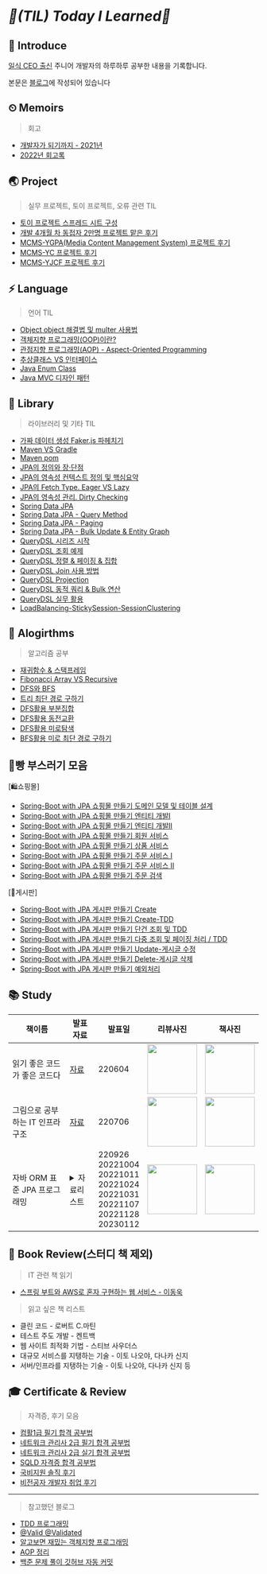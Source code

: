 # _📌(TIL) Today I Learned📌_

## 📣 Introduce
[일식 CEO 출신](https://binco.tistory.com/entry/%EC%9D%BC%EC%8B%9DCEO%EC%B6%9C%EC%8B%A0-%EC%A3%BC%EB%8B%88%EC%96%B4%EA%B0%9C%EB%B0%9C%EC%9E%90-2021%EB%85%84-%ED%9A%8C%EA%B3%A0%EB%A1%9D?category=1019933) 주니어 개발자의 하루하루 공부한 내용을 기록합니다.

 본문은 [블로그](https://binco.tistory.com)에 작성되어 있습니다
 
## ⏲ Memoirs
> 회고
* [개발자가 되기까지 - 2021년](https://binco.tistory.com/entry/%EC%9D%BC%EC%8B%9DCEO%EC%B6%9C%EC%8B%A0-%EC%A3%BC%EB%8B%88%EC%96%B4%EA%B0%9C%EB%B0%9C%EC%9E%90-2021%EB%85%84-%ED%9A%8C%EA%B3%A0%EB%A1%9D?category=1019933)<br>
* [2022년 회고록](https://binco.tistory.com/entry/%EC%9D%BC%EC%8B%9D-CEO-%EC%B6%9C%EC%8B%A0-%EC%A3%BC%EB%8B%88%EC%96%B4-%EA%B0%9C%EB%B0%9C%EC%9E%90-2022%EB%85%84-%ED%9A%8C%EA%B3%A0%EB%A1%9D?category=1019933)
 
## 🌏 Project
> 실무 프로젝트, 토이 프로젝트, 오류 관련 TIL
* [토이 프로젝트 스프레드 시트 구성](https://docs.google.com/spreadsheets/d/1HDfa2c6yjC1WQRUA2B5nOFZ89rwETPDK0mqIpw1sPE8/edit#gid=0)
* [개발 4개월 차 동접자 2만명 프로젝트 맡은 후기](https://binco.tistory.com/entry/%EC%8B%A0%EC%9E%85%EA%B0%9C%EB%B0%9C%EC%9E%90-%EB%8F%99%EC%8B%9C%EC%A0%91%EC%86%8D%EC%9E%90-2%EB%A7%8C%EB%AA%85-%ED%94%84%EB%A1%9C%EC%A0%9D%ED%8A%B8%EA%B2%BD%ED%97%98)
* [MCMS-YGPA(Media Content Management System) 프로젝트 후기](https://binco.tistory.com/entry/MCSM-%ED%94%84%EB%A1%9C%EC%A0%9D%ED%8A%B8-%ED%9B%84%EA%B8%B0)
* [MCMS-YC 프로젝트 후기](https://binco.tistory.com/entry/MCMS-YC-%ED%94%84%EB%A1%9C%EC%A0%9D%ED%8A%B8-%ED%9B%84%EA%B8%B0)
* [MCMS-YJCF 프로젝트 후기](https://binco.tistory.com/entry/MCMS-YJCF-%ED%94%84%EB%A1%9C%EC%A0%9D%ED%8A%B8%ED%9B%84%EA%B8%B0)

## ⚡ Language
> 언어 TIL
* [Object object 해결법 및 multer 사용법](https://binco.tistory.com/entry/Javascript-Object-object-%ED%95%B4%EA%B2%B0%EB%B2%95)
* [객체지향 프로그래밍(OOP)이란?](https://binco.tistory.com/entry/%EA%B0%9D%EC%B2%B4%EC%A7%80%ED%96%A5-%ED%94%84%EB%A1%9C%EA%B7%B8%EB%9E%98%EB%B0%8D%EC%9D%B4%EB%9E%80-OOP#%EA%B0%9D%EC%B2%B4-%EC%A7%80%ED%96%A5-%ED%94%84%EB%A1%9C%EA%B7%B8%EB%9E%98%EB%B0%8Doop%EC%9D%B4%EB%9E%80?)
* [관점지향 프로그래밍(AOP) - Aspect-Oriented Programming](https://binco.tistory.com/entry/AOPAspect-Oriented-Programming-%ED%8C%8C%ED%97%A4%EC%B9%98%EA%B8%B0)
* [추상클래스 VS 인터페이스](https://binco.tistory.com/entry/Java-%EC%B6%94%EC%83%81%ED%81%B4%EB%9E%98%EC%8A%A4-%EC%9D%B8%ED%84%B0%ED%8E%98%EC%9D%B4%EC%8A%A4)
* [Java Enum Class](https://binco.tistory.com/entry/Java-Enum-%ED%81%B4%EB%9E%98%EC%8A%A4)
* [Java MVC 디자인 패턴](https://binco.tistory.com/entry/Java-MVC%ED%8C%A8%ED%84%B4-%EB%B0%94%EB%A1%9C%EC%95%8C%EA%B8%B0)


## 📒 Library
> 라이브러리 및 기타 TIL
* [가짜 데이터 생성 Faker.js 파헤치기](https://binco.tistory.com/entry/%EA%B0%80%EC%A7%9C%EB%8D%B0%EC%9D%B4%ED%84%B0%EC%83%9D%EC%84%B1-Fakerjs-%ED%8C%8C%ED%97%A4%EC%B9%98%EA%B8%B0)
* [Maven VS Gradle](https://binco.tistory.com/entry/Maven-VS-Gradle)
* [Maven pom](https://binco.tistory.com/entry/Maven-pomxml-%EC%84%A4%EC%A0%95-%EB%9C%AF%EC%96%B4%EB%B3%B4%EA%B8%B0)
* [JPA의 정의와 장·단점](https://binco.tistory.com/entry/JPA%EC%A0%95%EC%9D%98-%EC%9E%A5%C2%B7%EB%8B%A8%EC%A0%90)
* [JPA의 영속성 컨텍스트 정의 및 핵심요약](https://binco.tistory.com/entry/JPA-%EC%98%81%EC%86%8D%EC%84%B1%EC%BB%A8%ED%85%8D%EC%8A%A4%ED%8A%B8-%EC%A0%95%EC%9D%98-%ED%95%B5%EC%8B%AC%EC%9A%94%EC%95%BD)
* [JPA의 Fetch Type. Eager VS Lazy](https://binco.tistory.com/entry/JPA-EagerLoading-VS-LazyLoading)
* [JPA의 영속성 관리. Dirty Checking](https://binco.tistory.com/entry/JPA-%EC%98%81%EC%86%8D%EC%84%B1%EA%B4%80%EB%A6%AC-DirtyCheckingMerge)
* [Spring Data JPA](https://binco.tistory.com/entry/SpringDataJPA-%EA%B8%B0%EC%A1%B4JPA-%EC%B0%A8%EC%9D%B4%EC%A0%90-%EC%82%AC%EC%9A%A9%EB%B2%95?category=1036292)
* [Spring Data JPA - Query Method](https://binco.tistory.com/entry/Spring-Data-JPA-%EC%BF%BC%EB%A6%AC%EB%A9%94%EC%84%9C%EB%93%9C)
* [Spring Data JPA - Paging](https://binco.tistory.com/entry/SpringData-PA-%ED%8E%98%EC%9D%B4%EC%A7%95)
* [Spring Data JPA - Bulk Update & Entity Graph](https://binco.tistory.com/entry/SpringDataJPA-BulkUpdate-EntityGraph)
* [QueryDSL 시리즈 시작](https://binco.tistory.com/entry/QueryDSL-%EC%A0%81%EC%9A%A9-%EC%98%88%EC%A0%9C%EC%8B%9C%EB%A6%AC%EC%A6%88)
* [QueryDSL 조회 예제](https://binco.tistory.com/entry/QueryDSL-%EC%A1%B0%ED%9A%8C-%EC%98%88%EC%A0%9C)
* [QueryDSL 정렬 & 페이징 & 집합](https://binco.tistory.com/entry/QueryDSL-%EC%A0%95%EB%A0%AC%EA%B3%BC-%ED%8E%98%EC%9D%B4%EC%A7%95%EC%B2%98%EB%A6%AC-%EC%A7%91%ED%95%A9)
* [QueryDSL Join 사용 방법](https://binco.tistory.com/entry/QueryDSL-%EC%A1%B0%EC%9D%B8-%EC%82%AC%EC%9A%A9%EB%B0%A9%EB%B2%95)
* [QueryDSL Projection](https://binco.tistory.com/entry/QueryDSL-Projection)
* [QueryDSL 동적 쿼리 & Bulk 연산](https://binco.tistory.com/entry/QueryDSL-%EB%8F%99%EC%A0%81%EC%BF%BC%EB%A6%AC-Bulk%EC%97%B0%EC%82%B0)
* [QueryDSL 실무 활용](https://binco.tistory.com/entry/QueryDSL-%EC%8B%A4%EB%AC%B4%ED%99%9C%EC%9A%A9)
* [LoadBalancing-StickySession-SessionClustering](https://binco.tistory.com/entry/LoadBalancing-StickySession-SessionClustering)


## 💯 Alogirthms
> 알고리즘 공부
* [재귀함수 & 스택프레임](https://binco.tistory.com/entry/%EC%9E%AC%EA%B7%80%ED%95%A8%EC%88%98-%EC%8A%A4%ED%83%9D%ED%94%84%EB%A0%88%EC%9E%84)
* [Fibonacci Array VS Recursive](https://binco.tistory.com/entry/Java-%ED%94%BC%EB%B3%B4%EB%82%98%EC%B9%98Fibonacci%EC%88%98%EC%97%B4-%EC%A0%9C%EB%8C%80%EB%A1%9C%ED%92%80%EA%B8%B0)
* [DFS와 BFS](https://binco.tistory.com/entry/Java-%EC%95%8C%EA%B3%A0%EB%A6%AC%EC%A6%98-DFS%EC%99%80BFS-%EC%99%84%EB%B2%BD%EC%A0%95%EB%A6%AC)
* [트리 최단 경로 구하기](https://binco.tistory.com/entry/DFSBFS%ED%99%9C%EC%9A%A9-Tree%EB%A7%90%EB%8B%A8%EB%85%B8%EB%93%9C%EA%B9%8C%EC%A7%80-%EA%B0%80%EC%9E%A5%EC%A7%A7%EC%9D%80%EA%B2%BD%EB%A1%9C%EA%B5%AC%ED%95%98%EA%B8%B0)
* [DFS활용 부분집합](https://binco.tistory.com/entry/DFS%ED%99%9C%EC%9A%A9-%EB%B6%80%EB%B6%84%EC%A7%91%ED%95%A9-%EA%B4%80%EB%A0%A8%EB%AC%B8%EC%A0%9C%EB%AA%A8%EC%9D%8C)
* [DFS활용 동전교환](https://binco.tistory.com/entry/DFS-%ED%99%9C%EC%9A%A9%EB%AC%B8%EC%A0%9C-%EB%8F%99%EC%A0%84%EA%B5%90%ED%99%98)
* [DFS활용 미로탐색](https://binco.tistory.com/entry/Java-%EC%95%8C%EA%B3%A0%EB%A6%AC%EC%A6%98-DFS-%EB%AF%B8%EB%A1%9C%ED%83%90%EC%83%89)
* [BFS활용 미로 최단 경로 구하기](https://binco.tistory.com/entry/Java-%EC%95%8C%EA%B3%A0%EB%A6%AC%EC%A6%98-BFS-%EB%AF%B8%EB%A1%9C%EC%B5%9C%EB%8B%A8%EA%B2%BD%EB%A1%9C)




## 🍞빵 부스러기 모음
[🛍쇼핑몰] <br>

* [Spring-Boot with JPA 쇼핑몰 만들기 도메인 모델 및 테이블 설계](https://binco.tistory.com/entry/SpringBoot-JPA-%EC%87%BC%ED%95%91%EB%AA%B0-%EB%8F%84%EB%A9%94%EC%9D%B8%ED%85%8C%EC%9D%B4%EB%B8%94-%EC%84%A4%EA%B3%84)
* [Spring-Boot with JPA 쇼핑몰 만들기 엔티티 개발I](https://binco.tistory.com/entry/SpringBoot-JPA-%EC%87%BC%ED%95%91%EB%AA%B0-%EC%97%94%ED%8B%B0%ED%8B%B0%EA%B0%9C%EB%B0%9C%E2%85%A0)
* [Spring-Boot with JPA 쇼핑몰 만들기 엔티티 개발II](https://binco.tistory.com/entry/SpringBoot-JPA-%EC%87%BC%ED%95%91%EB%AA%B0-%EC%97%94%ED%8B%B0%ED%8B%B0%EA%B0%9C%EB%B0%9C%E2%85%A1)
* [Spring-Boot with JPA 쇼핑몰 만들기 회원 서비스](https://binco.tistory.com/entry/SpringBoot-JPA-%EC%87%BC%ED%95%91%EB%AA%B0-%ED%9A%8C%EC%9B%90%EC%84%9C%EB%B9%84%EC%8A%A4-%EA%B0%9C%EB%B0%9C)
* [Spring-Boot with JPA 쇼핑몰 만들기 상품 서비스](https://binco.tistory.com/entry/SpringBoot-JPA-%EC%87%BC%ED%95%91%EB%AA%B0-%EC%83%81%ED%92%88%EC%84%9C%EB%B9%84%EC%8A%A4-%EA%B0%9C%EB%B0%9C)
* [Spring-Boot with JPA 쇼핑몰 만들기 주문 서비스 I](https://binco.tistory.com/entry/SpringBoot-JPA-%EC%87%BC%ED%95%91%EB%AA%B0-%EC%A3%BC%EB%AC%B8%EC%84%9C%EB%B9%84%EC%8A%A4I)
* [Spring-Boot with JPA 쇼핑몰 만들기 주문 서비스 II](https://binco.tistory.com/entry/SpringBoot-JPA-%EC%87%BC%ED%95%91%EB%AA%B0-%EC%A3%BC%EB%AC%B8%EC%84%9C%EB%B9%84%EC%8A%A4II)
* [Spring-Boot with JPA 쇼핑몰 만들기 주문 검색](https://binco.tistory.com/entry/SpringBoot-JPA-%EC%87%BC%ED%95%91%EB%AA%B0-%EC%A3%BC%EB%AC%B8%EA%B2%80%EC%83%89)

[📝게시판] <br>

* [Spring-Boot with JPA 게시판 만들기 Create](https://binco.tistory.com/entry/SpringBoot-JPA-%EA%B2%8C%EC%8B%9C%ED%8C%90-CRUD-%EA%B5%AC%ED%98%84Create)
* [Spring-Boot with JPA 게시판 만들기 Create-TDD](https://binco.tistory.com/entry/SpringBoot-JPA-%EA%B2%8C%EC%8B%9C%ED%8C%90-CRUD-%EA%B5%AC%ED%98%84Create-TDD)
* [Spring-Boot with JPA 게시판 만들기 단건 조회 및 TDD](https://binco.tistory.com/entry/SpringBoot-JPA-%EA%B2%8C%EC%8B%9C%ED%8C%90-CRUD-%EA%B5%AC%ED%98%84Read)
* [Spring-Boot with JPA 게시판 만들기 다중 조회 및 페이징 처리 / TDD](https://binco.tistory.com/entry/SpringBoot-JPA-%EA%B2%8C%EC%8B%9C%ED%8C%90-CRUD-%EA%B5%AC%ED%98%84%EB%8B%A4%EC%A4%91%EC%A1%B0%ED%9A%8CPagingTDD)
* [Spring-Boot with JPA 게시판 만들기 Update-게시글 수정](https://binco.tistory.com/entry/SpringBoot-JPA-%EA%B2%8C%EC%8B%9C%ED%8C%90-CRUD-%EA%B5%AC%ED%98%84-%EA%B2%8C%EC%8B%9C%EA%B8%80-%EC%88%98%EC%A0%95)
* [Spring-Boot with JPA 게시판 만들기 Delete-게시글 삭제](https://binco.tistory.com/entry/SpringBoot-JPA-%EA%B2%8C%EC%8B%9C%ED%8C%90-CRUD-%EA%B5%AC%ED%98%84Delete-TDD)
* [Spring-Boot with JPA 게시판 만들기 예외처리](https://binco.tistory.com/entry/SpringBoot-JPA-%EA%B2%8C%EC%8B%9C%ED%8C%90-CRUD-%EA%B5%AC%ED%98%84%EC%98%88%EC%99%B8%EC%B2%98%EB%A6%AC)

## 📚 Study
| 책이름                                       | 발표 자료                  | 발표일 | 리뷰사진                        | 책사진 |
| ------------------------------------------- | ------------------------  | ------ | ----------------------------- | ------------------------ |
| 읽기 좋은 코드가 좋은 코드다 | [자료](https://binco.tistory.com/entry/%EC%9D%BD%EA%B8%B0%EC%A2%8B%EC%9D%80%EC%BD%94%EB%93%9C%EA%B0%80-%EC%A2%8B%EC%9D%80%EC%BD%94%EB%93%9C%EB%8B%A4-%EC%B1%85%EB%A6%AC%EB%B7%B0) | 220604 | <img src="https://user-images.githubusercontent.com/77534863/174533041-e32b3422-bab7-470f-9d84-65f0c237c29a.jpg" width="100" height="100"/> | <img src="https://img1.daumcdn.net/thumb/R1280x0/?scode=mtistory2&fname=https%3A%2F%2Fblog.kakaocdn.net%2Fdn%2FcFA8uq%2FbtrFGPS4GKu%2Fjiwaj4QOF0GufofC9M5f01%2Fimg.png" width="100" height="100"/>
| 그림으로 공부하는 IT 인프라 구조 | [자료](https://doosicee.tistory.com/entry/%EA%B7%B8%EB%A6%BC%EC%9C%BC%EB%A1%9C-%EA%B3%B5%EB%B6%80%ED%95%98%EB%8A%94-IT-%EC%9D%B8%ED%94%84%EB%9D%BC-%EA%B5%AC%EC%A1%B0%EC%A0%95%EB%A6%AC?category=1065345)  | 220706 | <img src="https://ifh.cc/g/R8J6XN.jpg" width="100" height="100"/> | <img src="https://blog.kakaocdn.net/dn/bCcUAH/btrFf3bvipV/mMJNgegZWuwVCv4oAW6B80/img.png" width="100" height="100"/> | <img src="https://blog.kakaocdn.net/dn/bCcUAH/btrFf3bvipV/mMJNgegZWuwVCv4oAW6B80/img.png" width="100" height="100"/>
| 자바 ORM 표준 JPA 프로그래밍 | <details><summary> 자료리스트</summary><div markdown="1">* [JPA란?](https://binco.tistory.com/entry/%EC%9E%90%EB%B0%94-ORM-%ED%91%9C%EC%A4%80-JPA-%ED%94%84%EB%A1%9C%EA%B7%B8%EB%9E%98%EB%B0%8D-JPA%EB%9E%80)<br> * [AOP](https://binco.tistory.com/entry/AOPAspect-Oriented-Programming-%ED%8C%8C%ED%97%A4%EC%B9%98%EA%B8%B0?category=1016668)<br> * [Entity 매핑](https://binco.tistory.com/entry/%EC%9E%90%EB%B0%94ORM%ED%91%9C%EC%A4%80-JPA-%ED%94%84%EB%A1%9C%EA%B7%B8%EB%9E%98%EB%B0%8D-%EC%97%94%ED%8B%B0%ED%8B%B0-%EB%A7%A4%ED%95%91)<br> * [연관관계 매핑](https://binco.tistory.com/entry/%EC%9E%90%EB%B0%94ORM%ED%91%9C%EC%A4%80-JPA-%ED%94%84%EB%A1%9C%EA%B7%B8%EB%9E%98%EB%B0%8D-%EC%97%B0%EA%B4%80%EA%B4%80%EA%B3%84-%EB%A7%A4%ED%95%91)<br> * [다양한 연관관계](https://binco.tistory.com/entry/%EC%9E%90%EB%B0%94ORM%ED%91%9C%EC%A4%80JPA%ED%94%84%EB%A1%9C%EA%B7%B8%EB%9E%98%EB%B0%8D-%EB%8B%A4%EC%96%91%ED%95%9C%EC%97%B0%EA%B4%80%EA%B4%80%EA%B3%84)<br> * [고급 매핑](https://binco.tistory.com/entry/%EC%9E%90%EB%B0%94ORM%ED%91%9C%EC%A4%80JPA%ED%94%84%EB%A1%9C%EA%B7%B8%EB%9E%98%EB%B0%8D-%EA%B3%A0%EA%B8%89%EB%A7%A4%ED%95%91)<br> * [프록시와 연관관계](https://binco.tistory.com/entry/%EC%9E%90%EB%B0%94ORM%ED%91%9C%EC%A4%80JPA%ED%94%84%EB%A1%9C%EA%B7%B8%EB%9E%98%EB%B0%8D-%ED%94%84%EB%A1%9D%EC%8B%9C%EC%99%80%EC%97%B0%EA%B4%80%EA%B4%80%EA%B3%84)<br> * [값 타입](https://binco.tistory.com/entry/%EC%9E%90%EB%B0%94-ORM-%ED%91%9C%EC%A4%80-JPA-%ED%94%84%EB%A1%9C%EA%B7%B8%EB%9E%98%EB%B0%8D-%EA%B0%92%ED%83%80%EC%9E%85)</div></details> | 220926<br>20221004<br>20221011<br>20221024<br>20221031<br>20221107<br> 20221128 <br> 20230112  | <img src="https://user-images.githubusercontent.com/77534863/192191930-47989744-f9e1-49ad-ba6f-47d7fd047671.png" width="100" height="100"/> | <img src="https://user-images.githubusercontent.com/77534863/192174928-55b0a1df-1748-40ef-9a5e-660091f8006f.png" width="100" height="100"/> | |  |


## 📘 Book Review(스터디 책 제외)
> IT 관련 책 읽기
* [스프링 부트와 AWS로 혼자 구현하는 웹 서비스 - 이동욱](https://binco.tistory.com/entry/%ED%96%A5%EB%A1%9C-%EC%8A%A4%ED%94%84%EB%A7%81%EB%B6%80%ED%8A%B8%EC%99%80AWS%EB%A1%9C%ED%98%BC%EC%9E%90%EA%B5%AC%ED%98%84%ED%95%98%EB%8A%94%EC%9B%B9%EC%84%9C%EB%B9%84%EC%8A%A4)

> 읽고 싶은 책 리스트
* 클린 코드 - 로버트 C.마틴 
* 테스트 주도 개발 - 켄트백 
* 웹 사이트 최적화 기법 - 스티브 사우더스
* 대규모 서비스를 지탱하는 기술 - 이토 나오야, 다나카 신지
* 서버/인프라를 지탱하는 기술 - 이토 나오야, 다나카 신지 등


## 🎓 Certificate & Review
> 자격증, 후기 모음
* [컴활1급 필기 합격 공부법](https://binco.tistory.com/entry/%EC%BB%B4%ED%99%9C1%EA%B8%89%ED%95%84%EA%B8%B0-%ED%95%A9%EA%B2%A9-%EB%8B%A8%EA%B8%B0%EA%B0%84%EA%B3%B5%EB%B6%80%EB%B2%95-%ED%9B%84%EA%B8%B0)
* [네트워크 관리사 2급 필기 합격 공부법](https://binco.tistory.com/entry/%EB%84%A4%ED%8A%B8%EC%9B%8C%ED%81%AC%EA%B4%80%EB%A6%AC%EC%82%AC-2%EA%B8%89%ED%95%84%EA%B8%B0-%EB%8B%A8%EA%B8%B0%EA%B0%843%EC%9D%BC-%ED%95%A9%EA%B2%A9%ED%9B%84%EA%B8%B0)
* [네트워크 관리사 2급 실기 합격 공부법](https://binco.tistory.com/entry/%EB%84%A4%ED%8A%B8%EC%9B%8C%ED%81%AC%EA%B4%80%EB%A6%AC%EC%82%AC2%EA%B8%89-%EC%8B%A4%EA%B8%B0-%EB%8B%A8%EA%B8%B0%EA%B0%8435%EC%9D%BC-%ED%95%A9%EA%B2%A9%ED%9B%84%EA%B8%B0)
* [SQLD 자격증 합격 공부법](https://binco.tistory.com/entry/SQLD-%EC%9E%90%EA%B2%A9%EC%A6%9D-%EB%B9%84%EC%A0%84%EA%B3%B5%EC%9E%90-%ED%95%A9%EA%B2%A9-%ED%9B%84%EA%B8%B0)
* [국비지원 솔직 후기](https://binco.tistory.com/entry/JAVA-%EA%B5%AD%EB%B9%84%EC%A7%80%EC%9B%90-%EB%B9%84%EC%A0%84%EA%B3%B5%EC%9E%90-%EC%86%94%EC%A7%81-%ED%9B%84%EA%B8%B0)
* [비전공자 개발자 취업 후기](https://binco.tistory.com/entry/JAVA-%EA%B0%9C%EB%B0%9C%EC%9E%90-%EC%B7%A8%EC%97%85-%EC%A4%80%EB%B9%84-%EA%B5%AD%EB%B9%84%EC%A7%80%EC%9B%90)


***
> 참고했던 블로그
* [TDD 프로그래밍](https://mangkyu.tistory.com/182)
* [@Valid @Validated](https://mangkyu.tistory.com/174?category=761302)
* [알고보면 재밌는 객체지향 프로그래밍](https://evan-moon.github.io/2019/08/24/what-is-object-oriented-programming/)
* [AOP 정리](https://jojoldu.tistory.com/72)
* [백준 문제 풀이 깃허브 자동 커밋](https://velog.io/@flaxinger/%EB%B0%B1%EC%A4%80%ED%97%88%EB%B8%8C-%EC%82%AC%EC%9A%A9-%EB%B0%A9%EB%B2%95)

